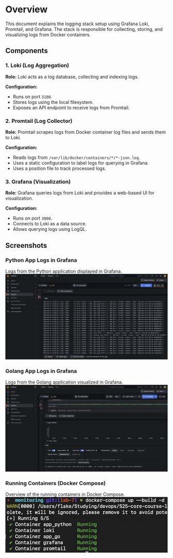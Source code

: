 # Overview

This document explains the logging stack setup using Grafana Loki, Promtail, and Grafana. The stack is responsible for collecting, storing, and visualizing logs from Docker containers.

## Components

### 1. Loki (Log Aggregation)

**Role:**
Loki acts as a log database, collecting and indexing logs.

**Configuration:**
- Runs on port `3100`.
- Stores logs using the local filesystem.
- Exposes an API endpoint to receive logs from Promtail.

### 2. Promtail (Log Collector)

**Role:**
Promtail scrapes logs from Docker container log files and sends them to Loki.

**Configuration:**
- Reads logs from `/var/lib/docker/containers/*/*-json.log`.
- Uses a static configuration to label logs for querying in Grafana.
- Uses a position file to track processed logs.

### 3. Grafana (Visualization)

**Role:**
Grafana queries logs from Loki and provides a web-based UI for visualization.

**Configuration:**
- Runs on port `3000`.
- Connects to Loki as a data source.
- Allows querying logs using LogQL.

## Screenshots

### Python App Logs in Grafana  
Logs from the Python application displayed in Grafana.  
![Python App Logs](images/python_logs.png)  

### Golang App Logs in Grafana  
Logs from the Golang application visualized in Grafana.  
![Golang App Logs](images/go_logs.png)  

### Running Containers (Docker Compose)  
Overview of the running containers in Docker Compose.  
![Docker Containers](images/containers.png)  
